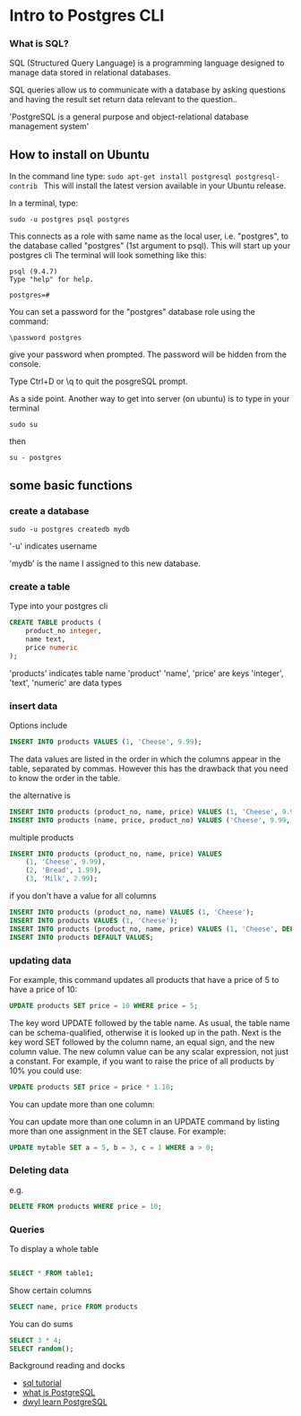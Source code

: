 # Intro to Postgres CLI

### What is SQL?

SQL (Structured Query Language) is a programming language designed to manage data stored in relational databases.

SQL queries allow us to communicate with a database by asking questions and having the result set return data relevant to the question..

'PostgreSQL is a general purpose and object-relational database management system'


## How to install on Ubuntu
In the command line type:
```sudo apt-get install postgresql postgresql-contrib ```
This will install the latest version available in your Ubuntu release.


In a terminal, type:

```sudo -u postgres psql postgres```

This connects as a role with same name as the local user, i.e. "postgres", to the database called "postgres" (1st argument to psql).
This will start up your postgres cli
The terminal will look something like this:

```
psql (9.4.7)
Type "help" for help.

postgres=#
```

You can set a password for the "postgres" database role using the command:

``` \password postgres ```

give your password when prompted. The password will be hidden from the console.

Type Ctrl+D or \q to quit the posgreSQL prompt.

As a side point. Another way to get into server (on ubuntu) is to type in your terminal

``` sudo su ```

then

```su - postgres```

## some basic functions


### create a database

``` sudo -u postgres createdb mydb ```

'-u' indicates username

'mydb' is the name I assigned to this new database.  

### create a table
Type into your postgres cli
```sql
CREATE TABLE products (
    product_no integer,
    name text,
    price numeric
);
```

'products' indicates table name
'product' 'name', 'price' are keys
'integer', 'text', 'numeric' are data types

### insert data

Options include

```sql
INSERT INTO products VALUES (1, 'Cheese', 9.99);
```  
The data values are listed in the order in which the columns appear in the table, separated by commas. However this has the drawback that you need to know the order in the table.

the alternative is

```sql
INSERT INTO products (product_no, name, price) VALUES (1, 'Cheese', 9.99);
INSERT INTO products (name, price, product_no) VALUES ('Cheese', 9.99, 1);
```
multiple products

```sql
INSERT INTO products (product_no, name, price) VALUES
    (1, 'Cheese', 9.99),
    (2, 'Bread', 1.99),
    (3, 'Milk', 2.99);

```

if you don't have a value for all columns
```sql
INSERT INTO products (product_no, name) VALUES (1, 'Cheese');
INSERT INTO products VALUES (1, 'Cheese');
INSERT INTO products (product_no, name, price) VALUES (1, 'Cheese', DEFAULT);
INSERT INTO products DEFAULT VALUES;
```

### updating data

For example, this command updates all products that have a price of 5 to have a price of 10:
```sql
UPDATE products SET price = 10 WHERE price = 5;
```

The key word UPDATE followed by the table name. As usual, the table name can be schema-qualified, otherwise it is looked up in the path. Next is the key word SET followed by the column name, an equal sign, and the new column value. The new column value can be any scalar expression, not just a constant. For example, if you want to raise the price of all products by 10% you could use:

```sql
UPDATE products SET price = price * 1.10;
```

You can update more than one column:

You can update more than one column in an UPDATE command by listing more than one assignment in the SET clause. For example:
```sql
UPDATE mytable SET a = 5, b = 3, c = 1 WHERE a > 0;
```

### Deleting data
e.g.
```sql
DELETE FROM products WHERE price = 10;

```
### Queries

To display a whole table
```sql

SELECT * FROM table1;

```
Show certain columns

```sql
SELECT name, price FROM products
```

You can do sums

```sql
SELECT 3 * 4;
SELECT random();
```
Background reading and docks

+ [sql tutorial](http://www.sql-tutorial.net/)
+ [what is PostgreSQL](http://www.postgresqltutorial.com/what-is-postgresql/)
+ [dwyl learn PostgreSQL](https://github.com/dwyl/learn-postgresql)
